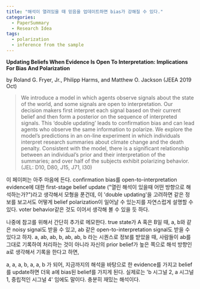 ```yaml
---
title: "해석이 열려있을 때 믿음을 업데이트하면 bias가 강해질 수 있다."
categories:
  - PaperSummary
  - Research Idea
tags:
  - polarization
  - inference from the sample
---
```


**Updating Beliefs When Evidence Is Open To Interpretation: Implications For Bias And Polarization**

by Roland G. Fryer, Jr., Philipp Harms, and Matthew O. Jackson
(JEEA 2019 Oct)

> We introduce a model in which agents observe signals about the state of the world, and some signals are open to interpretation. Our decision makers first interpret each signal based on their current belief and then form a posterior on the sequence of interpreted signals. This ‘double updating’ leads to confirmation bias and can lead agents who observe the same information to polarize. We explore the model’s predictions in an on-line experiment in which individuals interpret research summaries about climate change and the death penalty. Consistent with the model, there is a significant relationship between an individual’s prior and their interpretation of the summaries; and over half of the subjects exhibit polarizing behavior. (JEL: D10, D80, J15, J71, I30)


이 페이퍼는 아주 마음에 든다. confirmation bias를 open-to-interpretation evidence에 대한 first-stage belief update ("열린 해석이 있을때 어떤 방향으로 해석하는가?")라고 생각해서 모형을 푼건데, 이 'double updating'을 고려하면 같은 정보를 보고서도 어떻게 belief polarization이 일어날 수 있는지를 자연스럽게 설명할 수 있다. voter behavior같은 것도 이어서 생각해 볼 수 있을 듯 하다.

나중에 참고를 위해서 간단히 추가로 메모한다. true state가 A 혹은 B일 때, a, b와 같은 noisy signal도 받을 수 있고, ab 같은 open-to-interpretation signal도 받을 수 있다고 하자. a, ab, ab, b, ab, ab, b 라는 시퀀스로 정보를 받았을 때, 사람들이 ab를 그대로 기록하여 처리하는 것이 아니라 자신의 prior belief가 높은 쪽으로 해석 방향인 a로 생각해서 기록을 한다고 하면,

a, a, a, b, a, a, b 가 되어, 지금까지의 해석을 바탕으로 한 evidence를 가지고 belief를 update하면 더욱 a에 bias된 belief를 가지게 된다. 실제로는 'b 시그널 2, a 시그널 1, 중립적인 시그널 4' 임에도 말이다. 충분히 재밌는 해석이다.